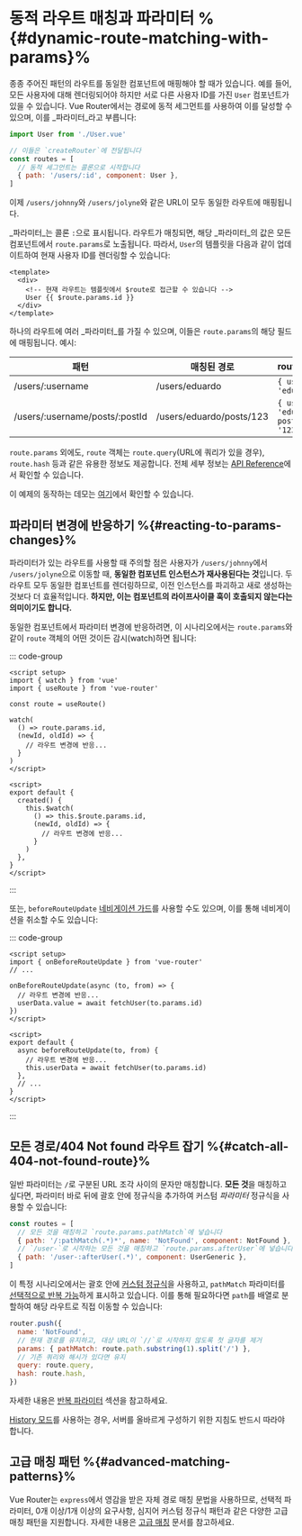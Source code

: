 # 동적 라우트 매칭과 파라미터 %{#dynamic-route-matching-with-params}%

<VueSchoolLink
  href="https://vueschool.io/lessons/dynamic-routes"
  title="파라미터를 사용한 동적 라우트 매칭에 대해 배우기"
/>

종종 주어진 패턴의 라우트를 동일한 컴포넌트에 매핑해야 할 때가 있습니다. 예를 들어, 모든 사용자에 대해 렌더링되어야 하지만 서로 다른 사용자 ID를 가진 `User` 컴포넌트가 있을 수 있습니다. Vue Router에서는 경로에 동적 세그먼트를 사용하여 이를 달성할 수 있으며, 이를 _파라미터_라고 부릅니다:

```js
import User from './User.vue'

// 이들은 `createRouter`에 전달됩니다
const routes = [
  // 동적 세그먼트는 콜론으로 시작합니다
  { path: '/users/:id', component: User },
]
```

이제 `/users/johnny`와 `/users/jolyne`와 같은 URL이 모두 동일한 라우트에 매핑됩니다.

_파라미터_는 콜론 `:`으로 표시됩니다. 라우트가 매칭되면, 해당 _파라미터_의 값은 모든 컴포넌트에서 `route.params`로 노출됩니다. 따라서, `User`의 템플릿을 다음과 같이 업데이트하여 현재 사용자 ID를 렌더링할 수 있습니다:

```vue
<template>
  <div>
    <!-- 현재 라우트는 템플릿에서 $route로 접근할 수 있습니다 -->
    User {{ $route.params.id }}
  </div>
</template>
```

하나의 라우트에 여러 _파라미터_를 가질 수 있으며, 이들은 `route.params`의 해당 필드에 매핑됩니다. 예시:

| 패턴                            | 매칭된 경로                | route.params                             |
| ------------------------------ | ------------------------ | ---------------------------------------- |
| /users/:username               | /users/eduardo           | `{ username: 'eduardo' }`                |
| /users/:username/posts/:postId | /users/eduardo/posts/123 | `{ username: 'eduardo', postId: '123' }` |

`route.params` 외에도, `route` 객체는 `route.query`(URL에 쿼리가 있을 경우), `route.hash` 등과 같은 유용한 정보도 제공합니다. 전체 세부 정보는 [API Reference](https://router.vuejs.org/api/#RouteLocationNormalized)에서 확인할 수 있습니다.

이 예제의 동작하는 데모는 [여기](https://codesandbox.io/s/route-params-vue-router-examples-mlb14?from-embed&initialpath=%2Fusers%2Feduardo%2Fposts%2F1)에서 확인할 수 있습니다.

<!-- <iframe
  src="https://codesandbox.io/embed//route-params-vue-router-examples-mlb14?fontsize=14&theme=light&view=preview&initialpath=%2Fusers%2Feduardo%2Fposts%2F1"
  style="width:100%; height:500px; border:0; border-radius: 4px; overflow:hidden;"
  title="Route Params example"
  allow="accelerometer; ambient-light-sensor; camera; encrypted-media; geolocation; gyroscope; hid; microphone; midi; payment; usb; vr; xr-spatial-tracking"
  sandbox="allow-forms allow-modals allow-popups allow-presentation allow-same-origin allow-scripts"
></iframe> -->

## 파라미터 변경에 반응하기 %{#reacting-to-params-changes}%

<VueSchoolLink
  href="https://vueschool.io/lessons/reacting-to-param-changes"
  title="파라미터 변경에 반응하는 방법 배우기"
/>

파라미터가 있는 라우트를 사용할 때 주의할 점은 사용자가 `/users/johnny`에서 `/users/jolyne`으로 이동할 때, **동일한 컴포넌트 인스턴스가 재사용된다는 것**입니다. 두 라우트 모두 동일한 컴포넌트를 렌더링하므로, 이전 인스턴스를 파괴하고 새로 생성하는 것보다 더 효율적입니다. **하지만, 이는 컴포넌트의 라이프사이클 훅이 호출되지 않는다는 의미이기도 합니다.**

동일한 컴포넌트에서 파라미터 변경에 반응하려면, 이 시나리오에서는 `route.params`와 같이 `route` 객체의 어떤 것이든 감시(watch)하면 됩니다:

::: code-group

```vue [Composition API]
<script setup>
import { watch } from 'vue'
import { useRoute } from 'vue-router'

const route = useRoute()

watch(
  () => route.params.id,
  (newId, oldId) => {
    // 라우트 변경에 반응...
  }
)
</script>
```

```vue [Options API]
<script>
export default {
  created() {
    this.$watch(
      () => this.$route.params.id,
      (newId, oldId) => {
        // 라우트 변경에 반응...
      }
    )
  },
}
</script>
```

:::

또는, `beforeRouteUpdate` [네비게이션 가드](../advanced/navigation-guards.md)를 사용할 수도 있으며, 이를 통해 네비게이션을 취소할 수도 있습니다:

::: code-group

```vue [Composition API]
<script setup>
import { onBeforeRouteUpdate } from 'vue-router'
// ...

onBeforeRouteUpdate(async (to, from) => {
  // 라우트 변경에 반응...
  userData.value = await fetchUser(to.params.id)
})
</script>
```

```vue [Options API]
<script>
export default {
  async beforeRouteUpdate(to, from) {
    // 라우트 변경에 반응...
    this.userData = await fetchUser(to.params.id)
  },
  // ...
}
</script>
```

:::

## 모든 경로/404 Not found 라우트 잡기 %{#catch-all-404-not-found-route}%

<VueSchoolLink
  href="https://vueschool.io/lessons/404-not-found-page"
  title="모든 경로/404 not found 라우트 만드는 방법 배우기"
/>

일반 파라미터는 `/`로 구분된 URL 조각 사이의 문자만 매칭합니다. **모든 것**을 매칭하고 싶다면, 파라미터 바로 뒤에 괄호 안에 정규식을 추가하여 커스텀 _파라미터_ 정규식을 사용할 수 있습니다:

```js
const routes = [
  // 모든 것을 매칭하고 `route.params.pathMatch`에 넣습니다
  { path: '/:pathMatch(.*)*', name: 'NotFound', component: NotFound },
  // `/user-`로 시작하는 모든 것을 매칭하고 `route.params.afterUser`에 넣습니다
  { path: '/user-:afterUser(.*)', component: UserGeneric },
]
```

이 특정 시나리오에서는 괄호 안에 [커스텀 정규식](./route-matching-syntax.md#custom-regexp-in-params)을 사용하고, `pathMatch` 파라미터를 [선택적으로 반복 가능](./route-matching-syntax.md#optional-parameters)하게 표시하고 있습니다. 이를 통해 필요하다면 `path`를 배열로 분할하여 해당 라우트로 직접 이동할 수 있습니다:

```js
router.push({
  name: 'NotFound',
  // 현재 경로를 유지하고, 대상 URL이 `//`로 시작하지 않도록 첫 글자를 제거
  params: { pathMatch: route.path.substring(1).split('/') },
  // 기존 쿼리와 해시가 있다면 유지
  query: route.query,
  hash: route.hash,
})
```

자세한 내용은 [반복 파라미터](./route-matching-syntax.md#Repeatable-params) 섹션을 참고하세요.

[History 모드](./history-mode.md)를 사용하는 경우, 서버를 올바르게 구성하기 위한 지침도 반드시 따라야 합니다.

## 고급 매칭 패턴 %{#advanced-matching-patterns}%

Vue Router는 `express`에서 영감을 받은 자체 경로 매칭 문법을 사용하므로, 선택적 파라미터, 0개 이상/1개 이상의 요구사항, 심지어 커스텀 정규식 패턴과 같은 다양한 고급 매칭 패턴을 지원합니다. 자세한 내용은 [고급 매칭](./route-matching-syntax.md) 문서를 참고하세요.